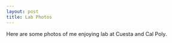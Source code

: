```yaml
---
layout: post
title: Lab Photos
---
```

Here are some photos of me enjoying lab at Cuesta and Cal Poly. 
